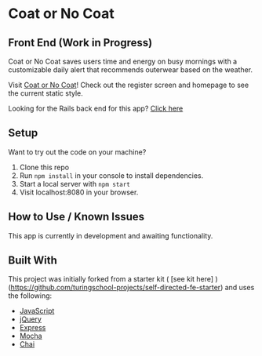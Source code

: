 # Coat or No Coat
## Front End (Work in Progress)

Coat or No Coat saves users time and energy on busy mornings with a customizable daily alert that recommends outerwear based on the weather.

Visit [Coat or No Coat](https://beccahyland.github.io/frontend_coat_or_no_coat/)! Check out the register screen and homepage to see the current static style.

Looking for the Rails back end for this app? [Click here](https://github.com/BeccaHyland/api_coat_or_no_coat)

## Setup
Want to try out the code on your machine?
1. Clone this repo
2. Run `npm install` in your console to install dependencies.
3. Start a local server with `npm start`
4. Visit localhost:8080 in your browser.

## How to Use / Known Issues
This app is currently in development and awaiting functionality. 
  
## Built With
This project was initially forked from a starter kit ( [see kit here] )(https://github.com/turingschool-projects/self-directed-fe-starter) and uses the following:

* [JavaScript](https://www.javascript.com/)
* [jQuery](https://jquery.com/)
* [Express](https://expressjs.com/)
* [Mocha](https://mochajs.org/)
* [Chai](https://chaijs.com/)

